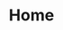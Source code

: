 ---
# https://vitepress.dev/reference/default-theme-home-page
layout: home

title: Home
titleTemplate: AI Model Guide

hero:
  name: AI Model Guide
  text: Practical insights for modern AI systems
  tagline: From dense models to mixture-of-experts, inference strategies, and specialized recommendations.
  actions:
    - theme: brand
      text: Get Started
      link: /model-types/
    - theme: alt
      text: View Recommendations
      link: /recommendations/

features:
  - title: Model Types
    details: Understand architectural differences between dense models and mixture-of-experts (MoE) systems.
    link: /model-types/
  - title: Inference Strategies
    details: Optimize latency, throughput, and cost for real-world AI deployments.
    link: /inference/
  - title: Use-Case Recommendations
    details: Find the right model approach for coding, STEM, storytelling, and more.
    link: /recommendations/
---